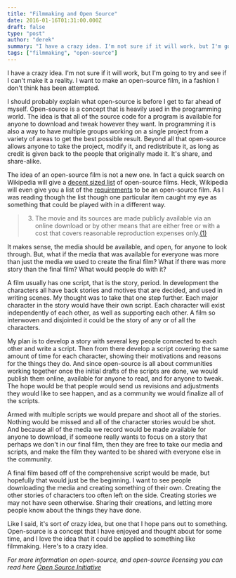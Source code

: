 ```yaml
---
title: "Filmmaking and Open Source"
date: 2016-01-16T01:31:00.000Z
draft: false
type: "post"
author: "derek"
summary: "I have a crazy idea. I'm not sure if it will work, but I'm going to try and see if I can't make it a reality. I want to make an open-source film, in a fashion I don't think has been attempted."
tags: ["filmmaking", "open-source"]
---
```


I have a crazy idea. I'm not sure if it will work, but I'm going to try and see if I can't make it a reality. I want to make an open-source film, in a fashion I don't think has been attempted.

I should probably explain what open-source is before I get to far ahead of myself. Open-source is a concept that is heavily used in the programming world. The idea is that all of the source code for a program is available for anyone to download and tweak however they want. In programming it is also a way to have multiple groups working on a single project from a variety of areas to get the best possible result. Beyond all that open-source allows anyone to take the project, modify it, and redistribute it, as long as credit is given back to the people that originally made it. It's share, and share-alike.

The idea of an open-source film is not a new one. In fact a quick search on Wikipedia will give a [decent sized list](https://en.wikipedia.org/wiki/List_of_open-source_films) of open-source films. Heck, Wikipedia will even give you a list of the [requirements](https://en.wikipedia.org/wiki/Open-source_film) to be an open-source film. As I was reading though the list though one particular item caught my eye as something that could be played with in a different way.

>3) The movie and its sources are made publicly available via an online download or by other means that are either free or with a cost that covers reasonable reproduction expenses only.[(1)](https://en.wikipedia.org/wiki/Open-source_film#Definition)

It makes sense, the media should be available, and open, for anyone to look through. But, what if the media that was available for everyone was more than just the media we used to create the final film? What if there was more story than the final film? What would people do with it?

A film usually has one script, that is the story, period. In development the characters all have back stories and motives that are decided, and used in writing scenes. My thought was to take that one step further. Each major character in the story would have their own script. Each character will exist independently of each other, as well as supporting each other. A film so interwoven and disjointed it could be the story of any or of all the characters.

My plan is to develop a story with several key people connected to each other and write a script. Then from there develop a script covering the same amount of time for each character, showing their motivations and reasons for the things they do. And since open-source is all about communities working together once the initial drafts of the scripts are done, we would publish them online, available for anyone to read, and for anyone to tweak. The hope would be that people would send us revisions and adjustments they would like to see happen, and as a community we would finalize all of the scripts.

Armed with multiple scripts we would prepare and shoot all of the stories. Nothing would be missed and all of the character stories would be shot. And because all of the media we record would be made available for anyone to download, if someone really wants to focus on a story that perhaps we don't in our final film, then they are free to take our media and scripts, and make the film they wanted to be shared with everyone else in the community.

A final film based off of the comprehensive script would be made, but hopefully that would just be the beginning. I want to see people downloading the media and creating something of their own. Creating the other stories of characters too often left on the side. Creating stories we may not have seen otherwise. Sharing their creations, and letting more people know about the things they have done.

Like I said, it's sort of crazy idea, but one that I hope pans out to something. Open-source is a concept that I have enjoyed and thought about for some time, and I love the idea that it could be applied to something like filmmaking. Here's to a crazy idea.

*For more information on open-source, and open-source licensing you can read here [Open Source Initiative](http://opensource.org/osd)*